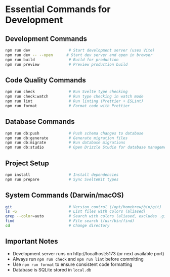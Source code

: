 # Essential Commands for Development

## Development Commands

```bash
npm run dev                 # Start development server (uses Vite)
npm run dev -- --open      # Start dev server and open in browser
npm run build               # Build for production
npm run preview             # Preview production build
```

## Code Quality Commands

```bash
npm run check               # Run Svelte type checking
npm run check:watch         # Run type checking in watch mode
npm run lint                # Run linting (Prettier + ESLint)
npm run format              # Format code with Prettier
```

## Database Commands

```bash
npm run db:push             # Push schema changes to database
npm run db:generate         # Generate migration files
npm run db:migrate          # Run database migrations
npm run db:studio           # Open Drizzle Studio for database management
```

## Project Setup

```bash
npm install                 # Install dependencies
npm run prepare             # Sync SvelteKit types
```

## System Commands (Darwin/macOS)

```bash
git                         # Version control (/opt/homebrew/bin/git)
ls -G                       # List files with colors (aliased)
grep --color=auto           # Search with colors (aliased, excludes .git)
find                        # File search (/usr/bin/find)
cd                          # Change directory
```

## Important Notes

- Development server runs on http://localhost:5173 (or next available port)
- Always run `npm run check` and `npm run lint` before committing
- Use `npm run format` to ensure consistent code formatting
- Database is SQLite stored in `local.db`
